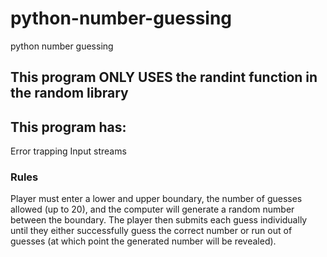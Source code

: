 # python-number-guessing
python number guessing

## This program ONLY USES the randint function in the random library

## This program has:
Error trapping
Input streams

### Rules
Player must enter a lower and upper boundary, the number of guesses allowed (up to 20), and the computer will generate a random number between the boundary. The player then submits each guess individually until they either successfully guess the correct number or run out of guesses (at which point the generated number will be revealed).

